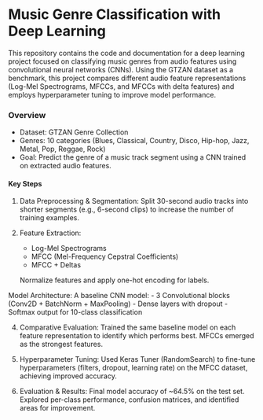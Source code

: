 # Music Genre Classification with Deep Learning

This repository contains the code and documentation for a deep learning project focused on classifying music genres from audio features using convolutional neural networks (CNNs). Using the GTZAN dataset as a benchmark, this project compares different audio feature representations (Log-Mel Spectrograms, MFCCs, and MFCCs with delta features) and employs hyperparameter tuning to improve model performance.

### Overview
- Dataset: GTZAN Genre Collection
- Genres: 10 categories (Blues, Classical, Country, Disco, Hip-hop, Jazz, Metal, Pop, Reggae, Rock)
- Goal: Predict the genre of a music track segment using a CNN trained on extracted audio features.

#### Key Steps
1.	Data Preprocessing & Segmentation:
	 Split 30-second audio tracks into shorter segments (e.g., 6-second clips) to increase the number of training examples.
4.	Feature Extraction:
	- Log-Mel Spectrograms
	- MFCC (Mel-Frequency Cepstral Coefficients)
	- MFCC + Deltas

	Normalize features and apply one-hot encoding for labels.

   Model Architecture:
	A baseline CNN model:
	- 3 Convolutional blocks (Conv2D + BatchNorm + MaxPooling)
	- Dense layers with dropout
 	- Softmax output for 10-class classification
  
4.	Comparative Evaluation:
	Trained the same baseline model on each feature representation to identify which performs best. MFCCs emerged as the strongest features.

5.	Hyperparameter Tuning:
	Used Keras Tuner (RandomSearch) to fine-tune hyperparameters (filters, dropout, learning rate) on the MFCC dataset, achieving improved accuracy.

6.	Evaluation & Results:
	Final model accuracy of ~64.5% on the test set. Explored per-class performance, confusion matrices, and identified areas for improvement.
